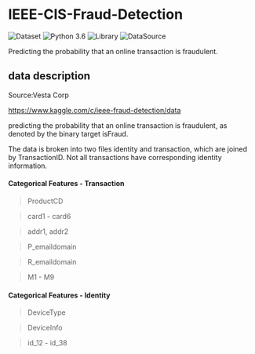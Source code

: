 # IEEE-CIS-Fraud-Detection

![Dataset](https://img.shields.io/badge/Dataset-Kaggle-blue.svg)  ![Python 3.6](https://img.shields.io/badge/Python-3.6-brightgreen.svg)  ![Library](https://img.shields.io/badge/Library-sklearn&Xgboost-orange.svg)  ![DataSource](https://img.shields.io/badge/DataSource-Vesta_crop-cyan.svg)

Predicting the probability that an online transaction is fraudulent.

## data description
Source:Vesta Corp

https://www.kaggle.com/c/ieee-fraud-detection/data

predicting the probability that an online transaction is fraudulent, as denoted by the binary target isFraud.

The data is broken into two files identity and transaction, which are joined by TransactionID. Not all transactions have corresponding identity information.

#### Categorical Features - Transaction
>ProductCD

>card1 - card6

>addr1, addr2

>P_emaildomain

>R_emaildomain

>M1 - M9

#### Categorical Features - Identity
>DeviceType

>DeviceInfo

>id_12 - id_38
